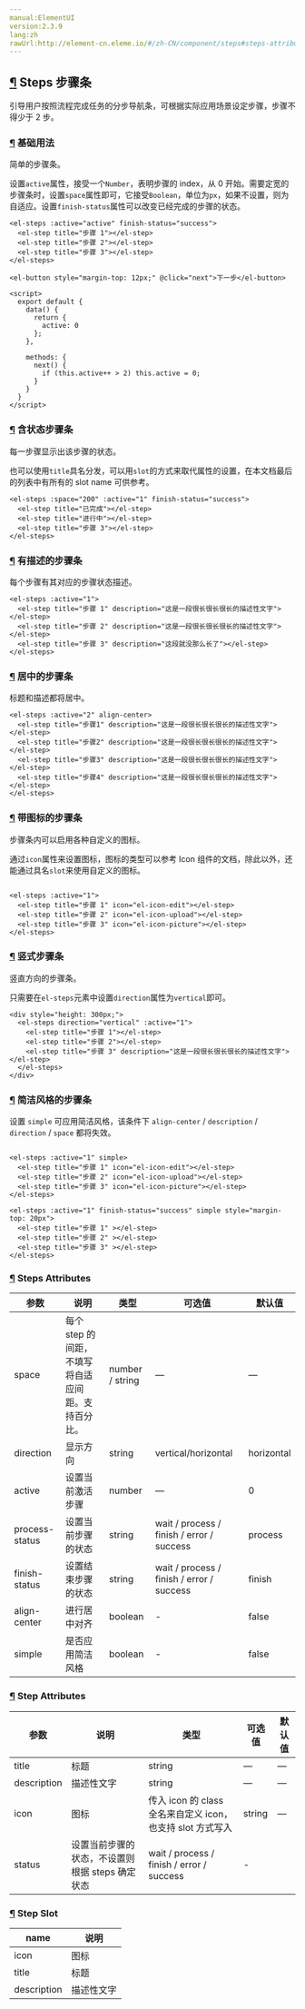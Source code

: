 ```yaml
---
manual:ElementUI
version:2.3.9
lang:zh
rawUrl:http://element-cn.eleme.io/#/zh-CN/component/steps#steps-attributes
---
```



## [¶](%2112 "") Steps 步骤条<a name="steps-bu-zou-tiao"></a>


引导用户按照流程完成任务的分步导航条，可根据实际应用场景设定步骤，步骤不得少于 2 步。


### [¶](%1938 "") 基础用法<a name="ji-chu-yong-fa"></a>


简单的步骤条。



设置`active`属性，接受一个`Number`，表明步骤的 index，从 0 开始。需要定宽的步骤条时，设置`space`属性即可，它接受`Boolean`，单位为`px`，如果不设置，则为自适应。设置`finish-status`属性可以改变已经完成的步骤的状态。



```
<el-steps :active="active" finish-status="success">
  <el-step title="步骤 1"></el-step>
  <el-step title="步骤 2"></el-step>
  <el-step title="步骤 3"></el-step>
</el-steps>

<el-button style="margin-top: 12px;" @click="next">下一步</el-button>

<script>
  export default {
    data() {
      return {
        active: 0
      };
    },

    methods: {
      next() {
        if (this.active++ > 2) this.active = 0;
      }
    }
  }
</script>

```




### [¶](%2113 "") 含状态步骤条<a name="han-zhuang-tai-bu-zou-tiao"></a>


每一步骤显示出该步骤的状态。



也可以使用`title`具名分发，可以用`slot`的方式来取代属性的设置，在本文档最后的列表中有所有的 slot name 可供参考。



```
<el-steps :space="200" :active="1" finish-status="success">
  <el-step title="已完成"></el-step>
  <el-step title="进行中"></el-step>
  <el-step title="步骤 3"></el-step>
</el-steps>

```




### [¶](%2114 "") 有描述的步骤条<a name="you-miao-shu-de-bu-zou-tiao"></a>


每个步骤有其对应的步骤状态描述。


```
<el-steps :active="1">
  <el-step title="步骤 1" description="这是一段很长很长很长的描述性文字"></el-step>
  <el-step title="步骤 2" description="这是一段很长很长很长的描述性文字"></el-step>
  <el-step title="步骤 3" description="这段就没那么长了"></el-step>
</el-steps>

```




### [¶](%2115 "") 居中的步骤条<a name="ju-zhong-de-bu-zou-tiao"></a>


标题和描述都将居中。


```
<el-steps :active="2" align-center>
  <el-step title="步骤1" description="这是一段很长很长很长的描述性文字"></el-step>
  <el-step title="步骤2" description="这是一段很长很长很长的描述性文字"></el-step>
  <el-step title="步骤3" description="这是一段很长很长很长的描述性文字"></el-step>
  <el-step title="步骤4" description="这是一段很长很长很长的描述性文字"></el-step>
</el-steps>

```




### [¶](%2116 "") 带图标的步骤条<a name="dai-tu-biao-de-bu-zou-tiao"></a>


步骤条内可以启用各种自定义的图标。



通过`icon`属性来设置图标，图标的类型可以参考 Icon 组件的文档，除此以外，还能通过具名`slot`来使用自定义的图标。



```

<el-steps :active="1">
  <el-step title="步骤 1" icon="el-icon-edit"></el-step>
  <el-step title="步骤 2" icon="el-icon-upload"></el-step>
  <el-step title="步骤 3" icon="el-icon-picture"></el-step>
</el-steps>

```




### [¶](%2117 "") 竖式步骤条<a name="shu-shi-bu-zou-tiao"></a>


竖直方向的步骤条。



只需要在`el-steps`元素中设置`direction`属性为`vertical`即可。



```
<div style="height: 300px;">
  <el-steps direction="vertical" :active="1">
    <el-step title="步骤 1"></el-step>
    <el-step title="步骤 2"></el-step>
    <el-step title="步骤 3" description="这是一段很长很长很长的描述性文字"></el-step>
  </el-steps>
</div>

```




### [¶](%2118 "") 简洁风格的步骤条<a name="jian-ji-feng-ge-de-bu-zou-tiao"></a>


设置 `simple` 可应用简洁风格，该条件下 `align-center` / `description` / `direction` / `space` 都将失效。


```

<el-steps :active="1" simple>
  <el-step title="步骤 1" icon="el-icon-edit"></el-step>
  <el-step title="步骤 2" icon="el-icon-upload"></el-step>
  <el-step title="步骤 3" icon="el-icon-picture"></el-step>
</el-steps>

<el-steps :active="1" finish-status="success" simple style="margin-top: 20px">
  <el-step title="步骤 1" ></el-step>
  <el-step title="步骤 2" ></el-step>
  <el-step title="步骤 3" ></el-step>
</el-steps>

```




### [¶](%2119 "") Steps Attributes<a name="steps-attributes"></a>
参数 | 说明 | 类型 | 可选值 | 默认值 
 ---  |  ---  |  ---  |  ---  |  ---  | 
space | 每个 step 的间距，不填写将自适应间距。支持百分比。 | number / string | — | — 
direction | 显示方向 | string | vertical/horizontal | horizontal 
active | 设置当前激活步骤 | number | — | 0 
process-status | 设置当前步骤的状态 | string | wait / process / finish / error / success | process 
finish-status | 设置结束步骤的状态 | string | wait / process / finish / error / success | finish 
align-center | 进行居中对齐 | boolean | - | false 
simple | 是否应用简洁风格 | boolean | - | false 


### [¶](%2120 "") Step Attributes<a name="step-attributes"></a>
参数 | 说明 | 类型 | 可选值 | 默认值 
 ---  |  ---  |  ---  |  ---  |  ---  | 
title | 标题 | string | — | — 
description | 描述性文字 | string | — | — 
icon | 图标 | 传入 icon 的 class 全名来自定义 icon，也支持 slot 方式写入 | string | — 
status | 设置当前步骤的状态，不设置则根据 steps 确定状态 | wait / process / finish / error / success | - |  


### [¶](%2121 "") Step Slot<a name="step-slot"></a>
name | 说明 
 ---  |  ---  | 
icon | 图标 
title | 标题 
description | 描述性文字 


